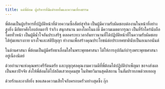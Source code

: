 ```yaml
---
title: แด่พี่ต้อม ผู้บริหารที่มีแต่รอยยิ้มและความเที่ยงธรรม
---
```



พี่ต้อมเป็นผู้บริหารที่ปฏิบัติหน้าที่ด้วยความซื่อสัตย์สุจริต เป็นผู้มีความรับผิดชอบต่องานในหน้าที่อย่างสูงยิ่ง มีอัธยาศัยโอบอ้อมอารี ร่าเริง สนุกสนาน มองโลกในแง่ดี มีความเมตตากรุณา เป็นที่รักใคร่นับถือโดยทั่วหน้า เป็นผู้มีน้ำใจอันประเสริฐ ตลอดระยะเวลาอันยาวนานที่ได้ปฏิบัติหน้าที่ในความรับผิดชอบ ได้ทุ่มเทแรงกาย แรงใจและสติปัญญา ทำงานเพื่อสร้างคุณประโยชน์ต่อประเทศชาตินับเป็นอเนกอนันต์

ในด้านศาสนา พี่ต้อมเป็นผู้มีศรัทธาเลื่อมใสในพระพุทธศาสนา ได้ให้การอุปถัมภ์บำรุงพระพุทธศาสนา อยู่เนืองนิตย์

ด้วยอำนาจแห่งคุณพระศรีรัตนตรัย และบุญกุศลคุณงามความดีที่พี่ต้อมได้ปฏิบัติบำเพ็ญมา ขอจงส่งผลเป็นพลวปัจจัย ส่งให้พี่ต้อมได้ไปสถิตเสวยอุดมสุข ในทิพยวิมานสุคติสถาน ในสัมปรายภพด้วยเทอญ

ด้วยรักและอาลัยยิ่ง ขอแสดงความเสียใจกับครอบครัวอย่างสุดซึ้ง
กุ๊ก


